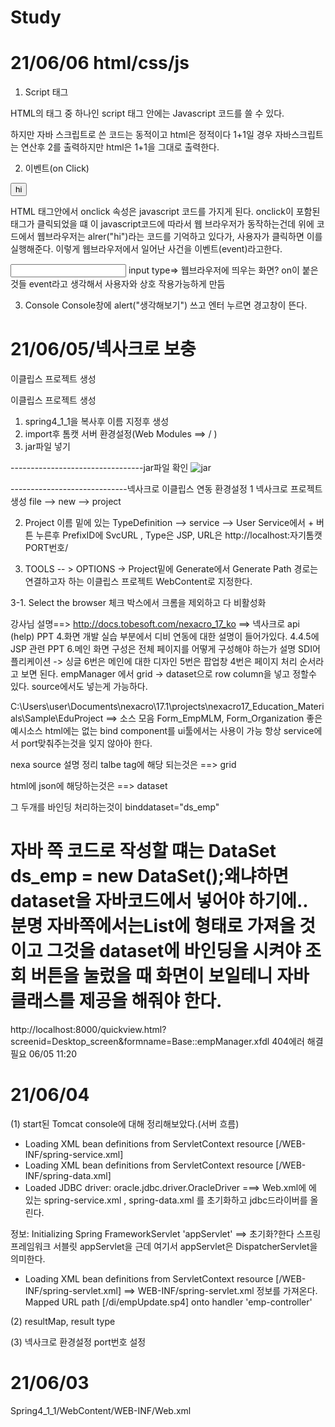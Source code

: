 # Study

#  21/06/06 html/css/js 
1. Script 태그

HTML의 태그 중 하나인 script 태그 안에는 Javascript 코드를 쓸 수 있다.
<body>
  <script>
    document.write('hello, world!');
  </script>
</body>

하지만 자바 스크립트로 쓴 코드는 동적이고 html은 정적이다 1+1일 경우 자바스크립트는 연산후 2를 출력하지만 html은 1+1을 그대로 출력한다.

2. 이벤트(on Click)
<input type="button" value="hi" onclick="alert('hi')">

HTML 태그안에서 onclick 속성은 javascript 코드를 가지게 된다. onclick이 포함된 태그가 클릭되었을 떄 이 javascript코드에 따라서 웹 브라우저가
동작하는건데 위에 코드에서 웹브라우저는 alrer("hi")라는 코드를 기억하고 있다가, 사용자가 클릭하면 이를 실행해준다. 
이렇게 웹브라우저에서 일어난 사건을 이벤트(event)라고한다.

 <input type="text" onchange="alert('changed')"> input type=> 웹브라우저에 띄우는 화면? on이 붙은것들 event라고 생각해서 사용자와 상호 작용가능하게 만듬
 
 3. Console
Console창에 alert("생각해보기") 쓰고 엔터 누르면 경고창이 뜬다.





    

#  21/06/05/넥사크로 보충
 
 이클립스 프로젝트 생성

이클립스 프로젝트 생성

1. spring4_1_1을 복사후 이름 지정후 생성
2. import후 톰캣 서버 환경설정(Web Modules ==> / )
3. jar파일 넣기 

---------------------------------jar파일 확인
![jar](https://user-images.githubusercontent.com/78460496/120917445-5378ba80-c6ea-11eb-8ebd-2677dc2b0cd1.JPG)




-----------------------------넥사크로 이클립스 연동 환경설정
1 넥사크로 프로젝트 생성   file --> new --> project

2. Project 이름 밑에 있는 TypeDefinition --> service --> User Service에서 + 버튼 누른후 
PrefixID에 SvcURL , Type은 JSP, URL은 http://localhost:자기톰캣PORT번호/     

3. TOOLS -- > OPTIONS -> Project밑에 Generate에서 Generate Path  경로는 
연결하고자 하는 이클립스 프로젝트 WebContent로 지정한다. 

3-1. Select the browser 체크 박스에서 크롬을 제외하고 다 비활성화 

 

 



강사님 설명==>
http://docs.tobesoft.com/nexacro_17_ko  ==> 넥사크로 api  (help)
PPT 4.화면 개발 실습 부분에서 디비 연동에 대한 설명이 들어가있다.
4.4.5에 JSP 관련 
PPT 6.메인 화면 구성은 전체 페이지를 어떻게 구성해야 하는가 설명
SDI어플리케이션 -> 싱글
6번은 메인에 대한 디자인 5번은 팝업창 4번은 페이지 처리 순서라고 보면 된다.
empManager 에서 grid -> dataset으로 row column을 넣고 정할수 있다. source에서도 넣는게 가능하다.

C:\Users\user\Documents\nexacro\17.1\projects\nexacro17_Education_Materials\Sample\EduProject ==> 소스 모음
Form_EmpMLM, Form_Organization 좋은 예시소스  html에는 없는 bind component를 ui툴에서는 사용이 가능
항상 service에서 port맞춰주는것을 잊지 않아아 한다. 

nexa source 설명 정리
  talbe tag에 해당 되는것은 ==> grid
  
  html에 json에 해당하는것은 ==> dataset 
  
  그 두개를 바인딩 처리하는것이 binddataset="ds_emp"
  
  자바 쪽 코드로 작성할 떄는 DataSet ds_emp = new DataSet();왜냐하면 dataset을 자바코드에서 넣어야 하기에.. 분명 자바쪽에서는List<Map>에 형태로 가져올 것이고 그것을 
 dataset에 바인딩을 시켜야 조회 버튼을 눌렀을 때 화면이 보일테니 자바 클래스를 제공을 해줘야 한다. 
 ==================================
 http://localhost:8000/quickview.html?screenid=Desktop_screen&formname=Base::empManager.xfdl 404에러 해결 필요 06/05 11:20




 

#  21/06/04
 
 (1) start된 Tomcat console에 대해 정리해보았다.(서버 흐름) 


  - Loading XML bean definitions from ServletContext resource [/WEB-INF/spring-service.xml]
  - Loading XML bean definitions from ServletContext resource [/WEB-INF/spring-data.xml] 
  - Loaded JDBC driver: oracle.jdbc.driver.OracleDriver
===> Web.xml에 <contextparam-index>에 있는 spring-service.xml , spring-data.xml 를 초기화하고 
     jdbc드라이버를 올린다.
   
정보: Initializing Spring FrameworkServlet 'appServlet' ==> 초기화?한다 스프링 프레임워크 서블릿 appServlet을 근데 여기서 appServlet은 DispatcherServlet을 의미한다.
   
 - Loading XML bean definitions from ServletContext resource [/WEB-INF/spring-servlet.xml] ==> WEB-INF/spring-servlet.xml 정보를 가져온다.
    Mapped URL path [/di/empUpdate.sp4] onto handler 'emp-controller' 
   
 (2) resultMap, result type
   
 (3) 넥사크로 
 환경설정 port번호 설정 

#  21/06/03

Spring4_1_1/WebContent/WEB-INF/Web.xml

